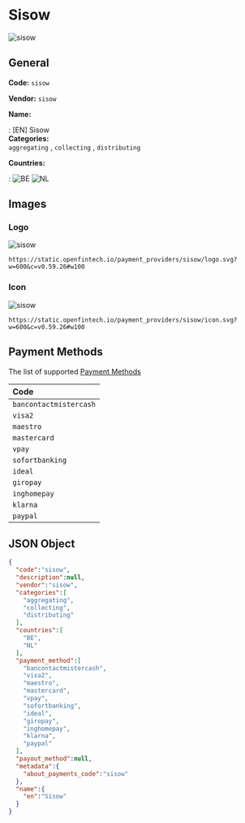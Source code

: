
# Sisow 
![sisow](https://static.openfintech.io/payment_providers/sisow/logo.svg?w=600&c=v0.59.26#w100)  

## General 
 
**Code:** `sisow`  
 
**Vendor:** `sisow`  
 
**Name:**  
 
:	[EN] Sisow  
**Categories:**  
`aggregating`  , `collecting`  , `distributing`  
 
 
**Countries:**  
 
:	![BE](https://cdnjs.cloudflare.com/ajax/libs/flag-icon-css/3.3.0/flags/4x3/be.svg#w24) 	![NL](https://cdnjs.cloudflare.com/ajax/libs/flag-icon-css/3.3.0/flags/4x3/nl.svg#w24)  

## Images 

### Logo 
 
![sisow](https://static.openfintech.io/payment_providers/sisow/logo.svg?w=600&c=v0.59.26#w100)  

```
https://static.openfintech.io/payment_providers/sisow/logo.svg?w=600&c=v0.59.26#w100
```  

### Icon 
 
![sisow](https://static.openfintech.io/payment_providers/sisow/icon.svg?w=600&c=v0.59.26#w100)  

```
https://static.openfintech.io/payment_providers/sisow/icon.svg?w=600&c=v0.59.26#w100
```  

## Payment Methods 
 
The list of supported  [Payment Methods](#) 

|Code| 
|:---| 
|`bancontactmistercash` | 
|`visa2` | 
|`maestro` | 
|`mastercard` | 
|`vpay` | 
|`sofortbanking` | 
|`ideal` | 
|`giropay` | 
|`inghomepay` | 
|`klarna` | 
|`paypal` | 
 

## JSON Object 

```json
{
  "code":"sisow",
  "description":null,
  "vendor":"sisow",
  "categories":[
    "aggregating",
    "collecting",
    "distributing"
  ],
  "countries":[
    "BE",
    "NL"
  ],
  "payment_method":[
    "bancontactmistercash",
    "visa2",
    "maestro",
    "mastercard",
    "vpay",
    "sofortbanking",
    "ideal",
    "giropay",
    "inghomepay",
    "klarna",
    "paypal"
  ],
  "payout_method":null,
  "metadata":{
    "about_payments_code":"sisow"
  },
  "name":{
    "en":"Sisow"
  }
}
```  
